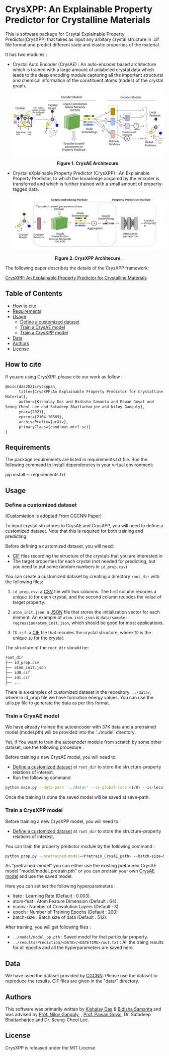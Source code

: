 # CrysXPP: An Explainable Property Predictor for Crystalline Materials

This is software package for Crsytal Explainable Property Predictor(CrysXPP) that takes as input
any arbitary crystal structure in .cif file format and predict different state and elastic properties
of the material.

It has two modules :

- Crystal Auto Encoder (CrysAE) : An auto-encoder based architecture which is trained with a large amount of unlabeled crystal data which leads to the deep encoding module capturing all the important structural and chemical information of the constituent atoms (nodes) of the crystal graph. 

    ![CrysAE diagram](images/CrysAE.png)
    <div align='center'><strong>Figure 1. CrysAE Architecure.</strong></div>
    
- Crystal eXplainable Property Predictor (CrysXPP) : An Explainable Property Predictor, to which the knowledge acquired by the encoder is transferred and which is further trained with a small amount of property-tagged data.

    ![CrysXPP diagram](images/CrysXPP.png)
    <div align='center'><strong>Figure 2. CrysXPP Architecure.</strong></div>

The following paper describes the details of the CrysXPP framework:

[CrysXPP: An Explainable Property Predictor for Crystalline Materials](https://arxiv.org/pdf/2104.10869.pdf)

## Table of Contents

- [How to cite](#how-to-cite)
- [Requirements](#requirements)
- [Usage](#usage)
  - [Define a customized dataset](#define-a-customized-dataset)
  - [Train a CrysAE model](#train-a-crysae-model)
  - [Train a CrysXPP model](#train-a-crysxpp-model)
- [Data](#data)
- [Authors](#authors)
- [License](#license)


## How to cite

If youare using CrysXPP, please cite our work as follow :

```
@misc{das2021crysxppan,
      title={CrysXPP:An Explainable Property Predictor for Crystalline Material}, 
      author={Kishalay Das and Bidisha Samanta and Pawan Goyal and Seung-Cheol Lee and Satadeep Bhattacharjee and Niloy Ganguly},
      year={2021},
      eprint={2104.10869},
      archivePrefix={arXiv},
      primaryClass={cond-mat.mtrl-sci}
}
```


##  Requirements

The package requirements are listed in requirements.txt file. Run the following command to install dependencies in your virtual environment:

pip install -r requirements.txt

## Usage

### Define a customized dataset 
(Customiation is adopted From CGCNN Paper)

To input crystal structures to CrysAE and CrysXPP, you will need to define a customized dataset. Note that this is required for both training and predicting. 

Before defining a customized dataset, you will need:

- [CIF](https://en.wikipedia.org/wiki/Crystallographic_Information_File) files recording the structure of the crystals that you are interested in
- The target properties for each crystal (not needed for predicting, but you need to put some random numbers in `id_prop.csv`)

You can create a customized dataset by creating a directory `root_dir` with the following files: 

1. `id_prop.csv`: a [CSV](https://en.wikipedia.org/wiki/Comma-separated_values) file with two columns. The first column recodes a unique `ID` for each crystal, and the second column recodes the value of target property. 
2. `atom_init.json`: a [JSON](https://en.wikipedia.org/wiki/JSON) file that stores the initialization vector for each element. An example of `atom_init.json` is `data/sample-regression/atom_init.json`, which should be good for most applications.

3. `ID.cif`: a [CIF](https://en.wikipedia.org/wiki/Crystallographic_Information_File) file that recodes the crystal structure, where `ID` is the unique `ID` for the crystal.

The structure of the `root_dir` should be:

```
root_dir
├── id_prop.csv
├── atom_init.json
├── id0.cif
├── id1.cif
├── ...
```

There is a examples of customized dataset in the repository: `../data/`, where in id_prop file we have formation energy values.
You can use the utils.py file to generate the data as per this format.

### Train a CrysAE model

We have already trained the autoencoder with 37K data and a pretrained model (model.pth) will be provided into the '../model' directory.

Yet, if You want to train the autoenoder module from scratch by some other dataset, use the following procedure :

Before training a new CrysAE model, you will need to:
- [Define a customized dataset](#define-a-customized-dataset) at `root_dir` to store the structure-property relations of interest.
- Run the following command

```bash
python main.py --data-path '../data/' --is-global-loss <1/0> --is-local-loss <1/0>  --save-path <path_to_save_pretrained_model>
```
Once the training is done the saved model will be saved at save-path.

### Train a CrysXPP model
Before training a new CrysXPP model, you will need to:

- [Define a customized dataset](#define-a-customized-dataset) at `root_dir` to store the structure-property relations of interest.

You can train the property predictor module by the following command :

```bash
python prop.py --pretrained-model=<Pretrain_CrysAE_path> --batch-size=512 --epoch=200 --test-ratio=0.8
```
As "pretrained-model" you can either use the existing pretarined CrysAE model "model/model_pretrain.pth" or you can pretrain your own  [CrysAE model](#train-a-crysae-model) and use the saved model.

Here you can set set the following hyperparameters :

- lrate : Learning Rate (Default : 0.003).
- atom-feat : Atom Feature Dimension (Default : 64).
- nconv : Number of Convolution Layers (Default : 3).
- epoch : Number of Training Epochs (Default : 200)
- batch-size : Batch size of data (Default : 512).


After training, you will get following files :

- ``../model/model_pp.pth`` : Saved model for that particular property.
-  ``../results/Prediction/<DATE>/<DATETIME>/out.txt`` : All the traing results for all epochs and all the hyperparameters are saved here.

## Data

We have used the dataset provided by [CGCNN](https://github.com/txie-93/cgcnn). Please use the dataset to reproduce the results. CIF files are given in the "data/" directory.

## Authors

This software was primarily written by [Kishalay Das](https://kdmsit.github.io/) & [Bidisha Samanta](https://sites.google.com/view/bidisha-samanta/) 
and was advised by [Prof. Niloy Ganguly](http://www.facweb.iitkgp.ac.in/~niloy/), , [Prof. Pawan Goyal](https://cse.iitkgp.ac.in/~pawang/), Dr. Satadeep Bhattacharjee and Dr. Seung-Cheol Lee. 

## License

CrysXPP is released under the MIT License.
